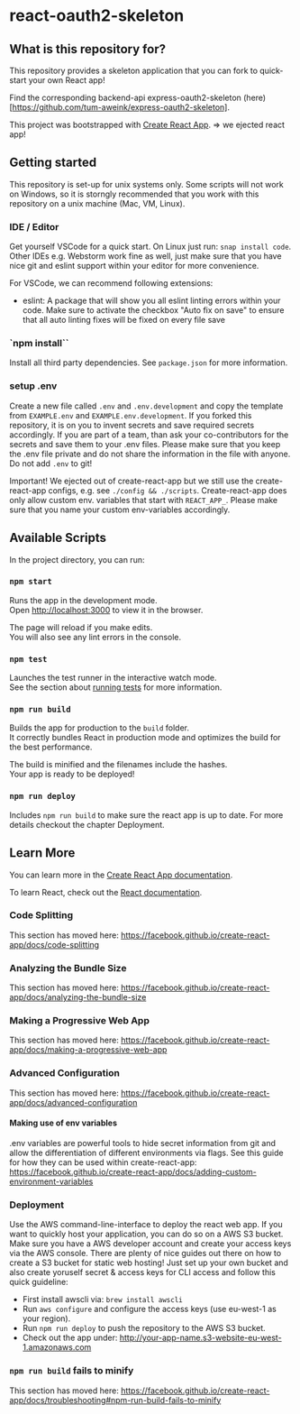 # react-oauth2-skeleton

## What is this repository for?

This repository provides a skeleton application that you can fork to quick-start your own React app!

Find the corresponding backend-api express-oauth2-skeleton (here)[https://github.com/tum-aweink/express-oauth2-skeleton]. 

This project was bootstrapped with [Create React App](https://github.com/facebook/create-react-app).
=> we ejected react app!

## Getting started

This repository is set-up for unix systems only. Some scripts will not work on Windows, so it is storngly recommended that you work with this repository on a unix machine (Mac, VM, Linux).

### IDE / Editor

Get yourself VSCode for a quick start. On Linux just run: `snap install code`. Other IDEs e.g. Webstorm work fine as well, just make sure that you have nice git and eslint support within your editor for more convenience.

For VSCode, we can recommend following extensions:

- eslint: A package that will show you all eslint linting errors within your code. Make sure to activate the checkbox "Auto fix on save" to ensure that all auto linting fixes will be fixed on every file save

### `npm install``

Install all third party dependencies. See `package.json` for more information.

### setup .env

Create a new file called `.env` and `.env.development` and copy the template from `EXAMPLE.env` and `EXAMPLE.env.development`. If you forked this repository, it is on you to invent secrets and save required secrets accordingly. If you are part of a team, than ask your co-contributors for the secrets and save them to your .env files. Please make sure that you keep the .env file private and do not share the information in the file with anyone. Do not add `.env` to git! 

Important! We ejected out of create-react-app but we still use the create-react-app configs, e.g. see `./config && ./scripts`. Create-react-app does only allow custom env. variables that start with `REACT_APP_`. Please make sure that you name your custom env-variables accordingly. 

## Available Scripts

In the project directory, you can run:

### `npm start`

Runs the app in the development mode.<br>
Open [http://localhost:3000](http://localhost:3000) to view it in the browser.

The page will reload if you make edits.<br>
You will also see any lint errors in the console.

### `npm test`

Launches the test runner in the interactive watch mode.<br>
See the section about [running tests](https://facebook.github.io/create-react-app/docs/running-tests) for more information.

### `npm run build`

Builds the app for production to the `build` folder.<br>
It correctly bundles React in production mode and optimizes the build for the best performance.

The build is minified and the filenames include the hashes.<br>
Your app is ready to be deployed!

### `npm run deploy`

Includes `npm run build` to make sure the react app is up to date. For more details checkout the chapter Deployment.

## Learn More

You can learn more in the [Create React App documentation](https://facebook.github.io/create-react-app/docs/getting-started).

To learn React, check out the [React documentation](https://reactjs.org/).

### Code Splitting

This section has moved here: https://facebook.github.io/create-react-app/docs/code-splitting

### Analyzing the Bundle Size

This section has moved here: https://facebook.github.io/create-react-app/docs/analyzing-the-bundle-size

### Making a Progressive Web App

This section has moved here: https://facebook.github.io/create-react-app/docs/making-a-progressive-web-app

### Advanced Configuration

This section has moved here: https://facebook.github.io/create-react-app/docs/advanced-configuration

#### Making use of env variables

.env variables are powerful tools to hide secret information from git and allow the differentiation of different environments via flags. See this guide for how they can be used within create-react-app: https://facebook.github.io/create-react-app/docs/adding-custom-environment-variables

### Deployment

Use the AWS command-line-interface to deploy the react web app. If you want to quickly host your application, you can do so on a AWS S3 bucket. Make sure you have a AWS developer account and create your access keys via the AWS console. There are plenty of nice guides out there on how to create a S3 bucket for static web hosting! Just set up your own bucket and also create yoruself secret & access keys for CLI access and follow this quick guideline: 

- First install awscli via: `brew install awscli`
- Run `aws configure` and configure the access keys (use eu-west-1 as your region).
- Run `npm run deploy` to push the repository to the AWS S3 bucket.
- Check out the app under: http://your-app-name.s3-website-eu-west-1.amazonaws.com

### `npm run build` fails to minify

This section has moved here: https://facebook.github.io/create-react-app/docs/troubleshooting#npm-run-build-fails-to-minify
